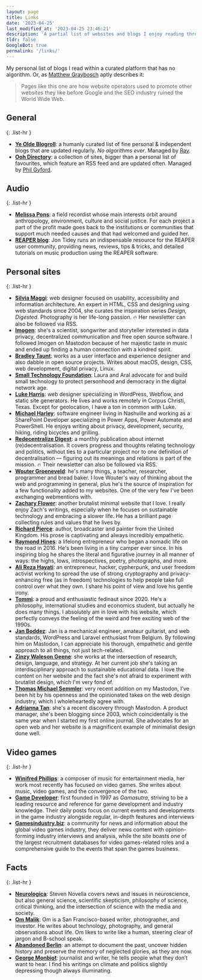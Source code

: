 ```yaml
---
layout: page
title: Links
date: '2023-04-25'
last_modified_at: '2023-04-25 23:46:21'
description: 'A partial list of websites and blogs I enjoy reading through RSS feeds.'
tldr: false
GoogleBot: true
permalink: '/links/'
---
```

My personal list of blogs I read within a curated platform that has no algorithm. Or, as [Matthew Graybosch](https://starbreaker.org/links/) aptly describes it:

> Pages like this one are how website operators used to promote other websites they like before Google and the SEO industry ruined the World Wide Web.

## General

{: .list-hr }
- [**Ye Olde Blogroll**](https://blogroll.org/): a humanly curated list of fine personal & independent blogs that are updated regularly. _No algorithms ever_. Managed by [Ray](https://alongtheray.com/).
- [**Ooh Directory**](https://ooh.directory/): a collection of sites, bigger than a personal list of favourites, which feature an RSS feed and are updated often. Managed by [Phil Gyford](https://www.gyford.com/).

## Audio

{: .list-hr }
- [**Melissa Pons**](https://melissapons.com/): a field recordist whose main interests orbit around anthropology, environment, culture and social justice. For each project a part of the profit made goes back to the institutions or communities that support much needed causes and that had welcomed and guided her.
- [**REAPER blog**](https://reaperblog.net/): Jon Tidey runs an indispensable resource for the REAPER user community, providing news, reviews, tips & tricks, and detailed tutorials on music production using the REAPER software.

## Personal sites

{: .list-hr }
- [**Silvia Maggi**](https://silviamaggidesign.com): web designer focused on usability, accessibility and information architecture. An expert in HTML, CSS and designing using web standards since 2004, she curates the inspiration series _Design, Digested_. Photography is her life-long passion. 🔥 Her newsletter can also be followed via RSS. 
- [**Imogen**](https://write.as/imgn/): she's a scientist, songwriter and storyteller interested in data privacy, decentralized communication and free open source software. I followed Imogen on Mastodon because of her majestic taste in music and ended up finding a human connection with a kindred spirit.
- [**Bradley Taunt**](https://tdarb.org/): works as a user interface and experience designer and also dabble in open source projects. Writes about macOS, design, CSS, web development, digital privacy, Linux.
- [**Small Technology Foundation**](https://small-tech.org/news/): Laura and Aral advocate for and build small technology to protect personhood and democracy in the digital network age.
- [**Luke Harris**](https://www.lkhrs.com): web designer specializing in WordPress, Webflow, and static site generators. He lives and works remotely in Corpus Christi, Texas. Except for geolocation, I have a ton in common with Luke.
- [**Michael Harley**](https://obsolete29.com/): software engineer living in Nashville and working as a SharePoint Developer specializing in Power Apps, Power Automate and PowerShell. He enjoys writing about privacy, development, security, hiking, riding bicycles and grilling.
- [**Redecentralize Digest**](https://redecentralize.org/redigest/): a monthly publication about internet (re)decentralisation. It covers progress and thoughts relating technology and politics, without ties to a particular project nor to one definition of decentralisation — figuring out its meanings and relations is part of the mission. 🔥 Their newsletter can also be followed via RSS.
- [**Wouter Groeneveld**](https://brainbaking.com/): he's many things, a teacher, researcher, programmer and bread baker. I love Wouter's way of thinking about the web and programming in general, plus he's the source of inspiration for a few functionality added to my websites. One of the very few I've been exchanging webmentions with.
- [**Zachary Flower**](http://flower.codes/): another brutalist minimal website that I love. I really enjoy Zach's writings, especially when he focuses on sustainable technology and embracing a slower life. He has a brilliant page collecting rules and values that he lives by.
- [**Richard Pierce**](https://tettig.com/): author, broadcaster and painter from the United Kingdom. His prose is captivating and always incredibly empathetic.
- [**Raymond Hines**](https://alongtheray.com): a lifelong entrepreneur who began a nomadic life on the road in 2016. He's been living in a tiny camper ever since. In his inspiring blog he shares the literal and figurative journey in all manner of ways: the highs, lows, introspectives, poetry, photographs, and more.
- [**Ali Reza Hayati**](https://alirezahayati.com/): an entrepreneur, hacker, cypherpunk, and user freedom activist working to spread the use of strong cryptography and privacy-enhancing free (as in freedom) technologies to help people take full control over what they own. I share his point of view and love his gentle irony.
- [**Tommi**](https://tommi.space/zibenglish): a proud and enthusiastic fedinaut since 2020. He's a philosophy, international studies and economics student, but actually he does many things. I absolutely am in love with his website, which perfectly conveys the feeling of the weird and free exciting web of the 1990s.
- [**Jan Boddez**](https://jan.boddez.net/): Jan is a mechanical engineer, amateur guitarist, and web standards, WordPress and Laravel enthusiast from Belgium. By following him on Mastodon, I can appreciate his thorough, empathetic and gentle approach to all things, not just tech-related.
- [**Zinzy Waleson Geene**](https://www.zinzy.website): she works at the intersection of research, design, language, and strategy. At her current job she's taking an interdisciplinary approach to sustainable educational data. I love the content on her website and the fact she's not afraid to experiment with brutalist design, which I'm very fond of.
- [**Thomas Michael Semmler**](https://helloyes.dev/): very recent addition on my Mastodon, I've been hit by his openness and the opinionated takes on the web design industry, which I wholeheartedly agree with.
- [**Adrianna Tan**](https://popagandhi.com): she's a recent discovery through Mastodon. A product manager, she's been blogging since 2003, which coincidentally is the same year when I started my first online journal. She advocates for an open web and her website is a magnificent example of minimalist design done well.

## Video games

{: .list-hr }
- [**Winifred Phillips**](https://winifredphillips.wpcomstaging.com/): a composer of music for entertainment media, her work most recently has focused on video games. She writes about music, video games, and the convergence of the two.
- [**Game Developer**](https://www.gamedeveloper.com/blogs): first founded in 1997 as _Gamasutra_, striving to be a leading resource and reference for game development and industry knowledge. Their daily posts focus on current events and developments in the game industry alongside regular, in-depth features and interviews
- [**Gamesindustry.biz**](https://www.gamesindustry.biz/): a community for news and information about the global video games industry, they deliver news content with opinion-forming industry interviews and analysis, while the site boasts one of the largest recruitment databases for video games-related roles and a comprehensive guide to the events that span the games business.

## Facts

{: .list-hr }
- [**Neurologica**](https://theness.com/neurologicablog): Steven Novella covers news and issues in neuroscience, but also general science, scientific skepticism, philosophy of science, critical thinking, and the intersection of science with the media and society.
- [**Om Malik**](https://om.co/): Om is a San Francisco-based writer, photographer, and investor. He writes about technology, photography, and general observations about life. Om likes to write like a human, steering clear of jargon and B-school speak.
- [**Abandoned Berlin**](https://www.abandonedberlin.com): an attempt to document the past, uncover hidden history and preserve the memory of neglected glories, as they are now.
- [**George Monbiot**](https://www.monbiot.com/): journalist and writer, he tells people what they don’t want to hear. I find his writings on climate and politics slightly depressing though always illuminating.